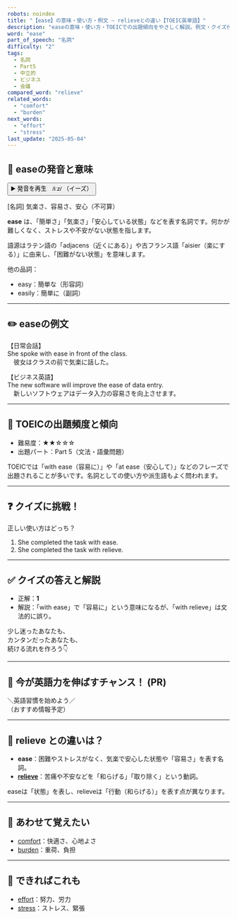 ```yaml
---
robots: noindex
title: "【ease】の意味・使い方・例文 ― relieveとの違い【TOEIC英単語】"
description: "easeの意味・使い方・TOEICでの出題傾向をやさしく解説。例文・クイズ付きでrelieveとの違いもわかりやすく学べます。"
word: "ease"
part_of_speech: "名詞"
difficulty: "2"
tags:
  - 名詞
  - Part5
  - 中立的
  - ビジネス
  - 会議
compared_word: "relieve"
related_words:
  - "comfort"
  - "burden"
next_words:
  - "effort"
  - "stress"
last_update: "2025-05-04"
---
```


## 🔰 easeの発音と意味

<button class="play-audio" onclick="playTTS('ease')">
  <span class="play-audio-main">
    ▶️ 発音を再生　/iːz/
  </span>
  <span class="play-audio-sub">
    （イーズ）
  </span>
</button>

[名詞] 気楽さ、容易さ、安心（不可算）

**ease** は、「簡単さ」「気楽さ」「安心している状態」などを表す名詞です。何かが難しくなく、ストレスや不安がない状態を指します。

語源はラテン語の「adjacens（近くにある）」や古フランス語「aisier（楽にする）」に由来し、「困難がない状態」を意味します。

他の品詞：  
- easy：簡単な（形容詞）
- easily：簡単に（副詞）

---

## ✏️ easeの例文

【日常会話】  
She spoke with ease in front of the class.  
　彼女はクラスの前で気楽に話した。

【ビジネス英語】  
The new software will improve the ease of data entry.  
　新しいソフトウェアはデータ入力の容易さを向上させます。

---

## 🎯 TOEICの出題頻度と傾向

- 難易度：★★☆☆☆
- 出題パート：Part 5（文法・語彙問題）

TOEICでは「with ease（容易に）」や「at ease（安心して）」などのフレーズで出題されることが多いです。名詞としての使い方や派生語もよく問われます。

---

## ❓ クイズに挑戦！

正しい使い方はどっち？

1. She completed the task with ease.  
2. She completed the task with relieve.

---

## ✅ クイズの答えと解説

- 正解：**1**
- 解説：「with ease」で「容易に」という意味になるが、「with relieve」は文法的に誤り。

少し迷ったあなたも、  
カンタンだったあなたも、  
続ける流れを作ろう👇️

---

## 🚀 今が英語力を伸ばすチャンス！ (PR)

<div class="info-center">
＼英語習慣を始めよう／<br>  
（おすすめ情報予定）
</div>

---

## 🤔  relieve との違いは？

- **ease**：困難やストレスがなく、気楽で安心した状態や「容易さ」を表す名詞。
- **[relieve](/word/relieve/)**：苦痛や不安などを「和らげる」「取り除く」という動詞。

easeは「状態」を表し、relieveは「行動（和らげる）」を表す点が異なります。

---

## 🧩 あわせて覚えたい

- [comfort](/word/comfort/)：快適さ、心地よさ
- [burden](/word/burden/)：重荷、負担

---

## 📖 できればこれも

- [effort](/word/effort/)：努力、労力
- [stress](/word/stress/)：ストレス、緊張

<!-- cvid: aid26_bid13 -->
